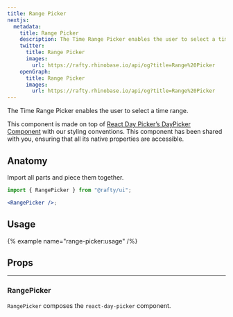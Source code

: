 ```yaml
---
title: Range Picker
nextjs:
  metadata:
    title: Range Picker
    description: The Time Range Picker enables the user to select a time range.
    twitter:
      title: Range Picker
      images:
        url: https://rafty.rhinobase.io/api/og?title=Range%20Picker
    openGraph:
      title: Range Picker
      images:
        url: https://rafty.rhinobase.io/api/og?title=Range%20Picker
---
```


The Time Range Picker enables the user to select a time range.

This component is made on top of [React Day Picker’s DayPicker Component](https://react-day-picker.js.org/start) with our styling conventions. This component has been shared with you, ensuring that all its native properties are accessible.

## Anatomy

Import all parts and piece them together.

```jsx
import { RangePicker } from "@rafty/ui";

<RangePicker />;
```

## Usage

{% example name="range-picker:usage" /%}

## Props

---

### RangePicker

`RangePicker` composes the `react-day-picker` component.
